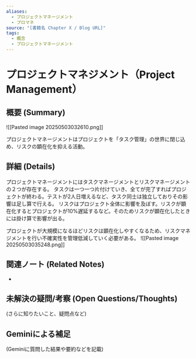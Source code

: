 ```yaml
---
aliases:
  - プロジェクトマネージメント
  - プロマネ
source: "[書籍名 Chapter X / Blog URL]"
tags:
  - 概念
  - プロジェクトマネージメント
---
```


# プロジェクトマネジメント（Project Management）

## 概要 (Summary)
![[Pasted image 20250503032610.png]]

プロジェクトマネージメントはプロジェクトを「タスク管理」の世界に閉じ込め、リスクの顕在化を抑える活動。
## 詳細 (Details)
プロジェクトマネージメントにはタスクマネージメントとリスクマネージメントの２つが存在する。
タスクは一つ一つ片付けていき、全てが完了すればプロジェクトが終わる。テストが2人日増えるなど、タスク同士は独立しておりその影響は足し算で行える。
リスクはプロジェクト全体に影響を及ぼす。リスクが顕在化するとプロジェクトが10%遅延するなど。そのためリスクが顕在化したときには掛け算で影響が出る。

プロジェクトが大規模になるほどリスクは顕在化しやすくなるため、リスクマネジメントを行い不確実性を管理低減していく必要がある。
![[Pasted image 20250503035248.png]]

## 関連ノート (Related Notes)
- 

## 未解決の疑問/考察 (Open Questions/Thoughts)
(さらに知りたいこと、疑問点など)

## Geminiによる補足
(Geminiに質問した結果や要約などを記載)